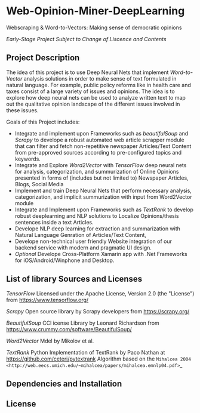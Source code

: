 # Web-Opinion-Miner-DeepLearning
Webscraping &amp; Word-to-Vectors: Making sense of democratic opinions

*Early-Stage Project Subject to Change of Liscence and Contents*

Project Description
-------------------

The idea of this project is to use Deep Neural Nets that implement *Word-to-Vector* analysis solutions in order to make sense of text formulated in natural language. For example, public policy reforms like in health care and taxes consist of a large variety of issues and opinions. The idea is to explore how deep neural nets can be used to analyze written text to map out the qualitative opinion landscape of the different issues involved in these issues.

Goals of this Project includes:
-  <Current Stage> Integrate and implement upon Frameworks such as *beautifulSoup* and *Scrapy* to develope a robust automated web article scrapper module that can filter and fetch non-repetitive newspaper Articles/Text Content from pre-approved sources according to pre-configured topics and keywords. 
-  <Current Stage> Integrate and Explore *Word2Vector* with *TensorFlow* deep neural nets for analysis, categorization, and summurization of Online Opinions presented in forms of (includes but not limited to) Newspaper Articles, Blogs, Social Media
-  Implement and train Deep Neural Nets that perform necessary analysis, categorization, and implicit summurization with input from Word2Vector module
-  Integrate and Implement upon Frameworks such as *TextRank* to develop robust deeplearning and NLP solutions to Localize Opinions/thesis sentences inside a text Articles.
-  Develope NLP deep learning for extraction and summarization with Natural Language Genration of Articles/Text Content, 
-  Develope non-technical user friendly Website integration of our backend service with modern and pragmatic UI design.
-  *Optional* Develope Cross-Platform Xamarin app with .Net Frameworks for iOS/Android/Winphone and Desktop.


List of library Sources and Licenses
------------------------------------
*TensorFlow*
Licensed under the Apache License, Version 2.0 (the "License") from https://www.tensorflow.org/

*Scrapy* 
Open source library by Scrapy developers from https://scrapy.org/

*BeautifulSoup*
CCl icense Library by Leonard Richardson from https://www.crummy.com/software/BeautifulSoup/

*Word2Vector*
Mdel by Mikolov et al.

*TextRank*
Python Implementation of TextRank by Paco Nathan at https://github.com/ceteri/pytextrank
Algorithm based on the 
`Mihalcea 2004 <http://web.eecs.umich.edu/~mihalcea/papers/mihalcea.emnlp04.pdf>`_



Dependencies and Installation
-----------------------------



License
-------
